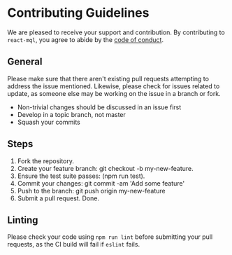 # Contributing Guidelines

We are pleased to receive your support and contribution. By contributing to `react-mql`, you agree to abide by the [code of conduct](CODE_OF_CONDUCT.md).

## General

Please make sure that there aren't existing pull requests attempting to address the issue mentioned. Likewise, please check for issues related to update, as someone else may be working on the issue in a branch or fork.

* Non-trivial changes should be discussed in an issue first
* Develop in a topic branch, not master
* Squash your commits

## Steps
1. Fork the repository.
2. Create your feature branch: git checkout -b my-new-feature.
3. Ensure the test suite passes: (npm run test).
4. Commit your changes: git commit -am 'Add some feature'
5. Push to the branch: git push origin my-new-feature
6. Submit a pull request. Done.

## Linting

Please check your code using `npm run lint` before submitting your pull requests, as the CI build will fail if `eslint` fails.



